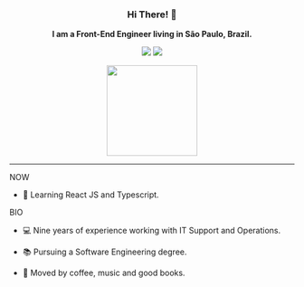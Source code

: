 <div align="center">
  
### Hi There! :wave:

**I am a Front-End Engineer living in São Paulo, Brazil.**

<a href="https://linkedin.com/in/murilo-pinheiro"><img src="https://img.shields.io/badge/LinkedIn-0077B5?style=for-the-badge&logo=linkedin&logoColor=white"></a>
<a href="mailto:pinheiromurilo13@gmail.com"><img src="https://img.shields.io/badge/Gmail-D14836?style=for-the-badge&logo=gmail&logoColor=white"></a>
  
   <a href="https://github.com/mpinheiro-it">
  <img height="160em" src="https://github-readme-stats.vercel.app/api/top-langs/?username=mpinheiro-it&layout=compact&langs_count=7&theme=gotham&count_private=true""/>
  </a>
</div>

<hr>

NOW

- :rocket: Learning React JS and Typescript.

BIO

- :computer: Nine years of experience working with IT Support and Operations.<br>
- :books: Pursuing a Software Engineering degree.<br>
- 🌱 Moved by coffee, music and good books.<br>
 
  
  <!-- label="😋"

<img height="160em" src="https://github-readme-stats.vercel.app/api?username=mpinheiro-it&show_icons=true&theme=gotham&include_all_commits=true&count_private=true"/>
 <img alt="Yoda" src="https://media.giphy.com/media/Qz5jpVnWEe2Ke09pn7/giphy-downsized-large.gif" width="150px" height="150px">
###  Skills

<div style="{display: inline-block}">
  <img align="center" alt="React" src="https://cdn.jsdelivr.net/gh/devicons/devicon/icons/react/react-original.svg" height="35" width="40"/>
  <img align="center" alt="Javascript" src="https://cdn.jsdelivr.net/gh/devicons/devicon/icons/javascript/javascript-original.svg" height="35" width="40" />  
  <img align="center" alt="HTML" src="https://cdn.jsdelivr.net/gh/devicons/devicon/icons/html5/html5-original-wordmark.svg" height="40" width="40" />
  <img align="center" alt="CSS" src="https://cdn.jsdelivr.net/gh/devicons/devicon/icons/css3/css3-original-wordmark.svg" height="40" width="40" />
  <img align="center" alt="Node JS" src="https://cdn.jsdelivr.net/gh/devicons/devicon/icons/nodejs/nodejs-original.svg" height="35" width="40" />
  <img align="center" alt="MySQL"src="https://cdn.jsdelivr.net/gh/devicons/devicon/icons/mysql/mysql-original.svg" height="35" width="40"/> 
</div>
<br>-->
